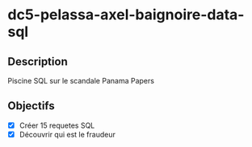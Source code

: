# dc5-pelassa-axel-baignoire-data-sql

## Description
Piscine SQL sur le scandale Panama Papers

## Objectifs
- [x] Créer 15 requetes SQL
- [x] Découvrir qui est le fraudeur